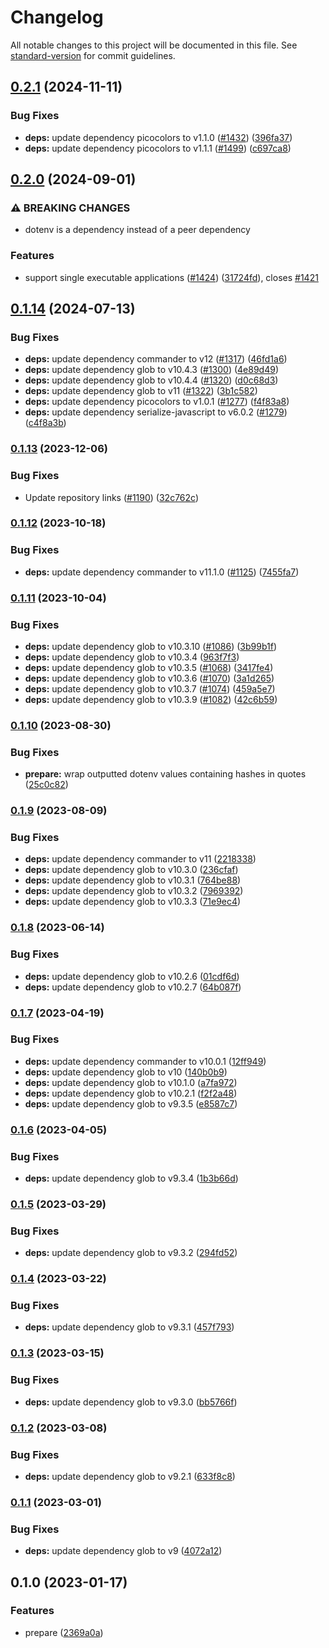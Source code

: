 # Changelog

All notable changes to this project will be documented in this file. See [standard-version](https://github.com/conventional-changelog/standard-version) for commit guidelines.

## [0.2.1](https://github.com/runtime-env/import-meta-env/compare/prepare0.2.0...prepare0.2.1) (2024-11-11)


### Bug Fixes

* **deps:** update dependency picocolors to v1.1.0 ([#1432](https://github.com/runtime-env/import-meta-env/issues/1432)) ([396fa37](https://github.com/runtime-env/import-meta-env/commit/396fa374a945d2bf685ac72382cd4a0e91324b46))
* **deps:** update dependency picocolors to v1.1.1 ([#1499](https://github.com/runtime-env/import-meta-env/issues/1499)) ([c697ca8](https://github.com/runtime-env/import-meta-env/commit/c697ca8333fdf5c153d9ab74c06f9e4c9ed31cc9))

## [0.2.0](https://github.com/runtime-env/import-meta-env/compare/prepare0.1.14...prepare0.2.0) (2024-09-01)


### ⚠ BREAKING CHANGES

* dotenv is a dependency instead of a peer dependency

### Features

* support single executable applications ([#1424](https://github.com/runtime-env/import-meta-env/issues/1424)) ([31724fd](https://github.com/runtime-env/import-meta-env/commit/31724fd7c3ef83ea7e4410e08e5df1650766f8d2)), closes [#1421](https://github.com/runtime-env/import-meta-env/issues/1421)

## [0.1.14](https://github.com/runtime-env/import-meta-env/compare/prepare0.1.13...prepare0.1.14) (2024-07-13)


### Bug Fixes

* **deps:** update dependency commander to v12 ([#1317](https://github.com/runtime-env/import-meta-env/issues/1317)) ([46fd1a6](https://github.com/runtime-env/import-meta-env/commit/46fd1a6b3952ac0cbba30e6cad171a0cd86c9b6b))
* **deps:** update dependency glob to v10.4.3 ([#1300](https://github.com/runtime-env/import-meta-env/issues/1300)) ([4e89d49](https://github.com/runtime-env/import-meta-env/commit/4e89d49ad3fc583504101cebf8fbb11973d23663))
* **deps:** update dependency glob to v10.4.4 ([#1320](https://github.com/runtime-env/import-meta-env/issues/1320)) ([d0c68d3](https://github.com/runtime-env/import-meta-env/commit/d0c68d34d637c8abff1081fbe44ff8d0a6464ab1))
* **deps:** update dependency glob to v11 ([#1322](https://github.com/runtime-env/import-meta-env/issues/1322)) ([3b1c582](https://github.com/runtime-env/import-meta-env/commit/3b1c58205930c295fd3b8c2aedae896b72b7c4a0))
* **deps:** update dependency picocolors to v1.0.1 ([#1277](https://github.com/runtime-env/import-meta-env/issues/1277)) ([f4f83a8](https://github.com/runtime-env/import-meta-env/commit/f4f83a8acfbb671b05045916bdf116fd08491f13))
* **deps:** update dependency serialize-javascript to v6.0.2 ([#1279](https://github.com/runtime-env/import-meta-env/issues/1279)) ([c4f8a3b](https://github.com/runtime-env/import-meta-env/commit/c4f8a3b67112b442cf495df49baf3b7e9176e783))

### [0.1.13](https://github.com/runtime-env/import-meta-env/compare/prepare0.1.12...prepare0.1.13) (2023-12-06)


### Bug Fixes

* Update repository links ([#1190](https://github.com/runtime-env/import-meta-env/issues/1190)) ([32c762c](https://github.com/runtime-env/import-meta-env/commit/32c762c4e64be00bba3d673716e3aeb09e39cd7f))

### [0.1.12](https://github.com/runtime-env/import-meta-env/compare/prepare0.1.11...prepare0.1.12) (2023-10-18)


### Bug Fixes

* **deps:** update dependency commander to v11.1.0 ([#1125](https://github.com/runtime-env/import-meta-env/issues/1125)) ([7455fa7](https://github.com/runtime-env/import-meta-env/commit/7455fa73384d5cc7430f399a0c69c4117a188ed5))

### [0.1.11](https://github.com/runtime-env/import-meta-env/compare/prepare0.1.10...prepare0.1.11) (2023-10-04)


### Bug Fixes

* **deps:** update dependency glob to v10.3.10 ([#1086](https://github.com/runtime-env/import-meta-env/issues/1086)) ([3b99b1f](https://github.com/runtime-env/import-meta-env/commit/3b99b1f3628a3f4c52106567e2b7810353af06f9))
* **deps:** update dependency glob to v10.3.4 ([963f7f3](https://github.com/runtime-env/import-meta-env/commit/963f7f3f73a5c77a24e35dea55caae59354fc5ce))
* **deps:** update dependency glob to v10.3.5 ([#1068](https://github.com/runtime-env/import-meta-env/issues/1068)) ([3417fe4](https://github.com/runtime-env/import-meta-env/commit/3417fe48431e1d92b816b62ffc8899c5170064ef))
* **deps:** update dependency glob to v10.3.6 ([#1070](https://github.com/runtime-env/import-meta-env/issues/1070)) ([3a1d265](https://github.com/runtime-env/import-meta-env/commit/3a1d26564a39b6487c654e9870b24c1d730ccec2))
* **deps:** update dependency glob to v10.3.7 ([#1074](https://github.com/runtime-env/import-meta-env/issues/1074)) ([459a5e7](https://github.com/runtime-env/import-meta-env/commit/459a5e755f26b6fea0235757d1f956eb05d987ba))
* **deps:** update dependency glob to v10.3.9 ([#1082](https://github.com/runtime-env/import-meta-env/issues/1082)) ([42c6b59](https://github.com/runtime-env/import-meta-env/commit/42c6b5937aebaa8aaea9018809d3637a6d310e84))

### [0.1.10](https://github.com/runtime-env/import-meta-env/compare/prepare0.1.9...prepare0.1.10) (2023-08-30)


### Bug Fixes

* **prepare:** wrap outputted dotenv values containing hashes in quotes ([25c0c82](https://github.com/runtime-env/import-meta-env/commit/25c0c824f3dc440f7963634c40e328c3c97a87e4))

### [0.1.9](https://github.com/runtime-env/import-meta-env/compare/prepare0.1.8...prepare0.1.9) (2023-08-09)


### Bug Fixes

* **deps:** update dependency commander to v11 ([2218338](https://github.com/runtime-env/import-meta-env/commit/2218338974827fa45fcf7f16ac03d312227a398a))
* **deps:** update dependency glob to v10.3.0 ([236cfaf](https://github.com/runtime-env/import-meta-env/commit/236cfafd09cae8e5e803dc47a062506de0699229))
* **deps:** update dependency glob to v10.3.1 ([764be88](https://github.com/runtime-env/import-meta-env/commit/764be88051b255e1b93250bdf979724f8776a11d))
* **deps:** update dependency glob to v10.3.2 ([7969392](https://github.com/runtime-env/import-meta-env/commit/79693920240295c2d607a199a078147eecc4c50a))
* **deps:** update dependency glob to v10.3.3 ([71e9ec4](https://github.com/runtime-env/import-meta-env/commit/71e9ec46a99333323a87cc609f956354c8054897))

### [0.1.8](https://github.com/runtime-env/import-meta-env/compare/prepare0.1.7...prepare0.1.8) (2023-06-14)


### Bug Fixes

* **deps:** update dependency glob to v10.2.6 ([01cdf6d](https://github.com/runtime-env/import-meta-env/commit/01cdf6d347536506554c2ba4813ed97822b423f1))
* **deps:** update dependency glob to v10.2.7 ([64b087f](https://github.com/runtime-env/import-meta-env/commit/64b087f7012fc5a33c54cc439dc609a3a1a2bd63))

### [0.1.7](https://github.com/runtime-env/import-meta-env/compare/prepare0.1.6...prepare0.1.7) (2023-04-19)


### Bug Fixes

* **deps:** update dependency commander to v10.0.1 ([12ff949](https://github.com/runtime-env/import-meta-env/commit/12ff94943f97a602c36c252a226a7f21c4a7cee6))
* **deps:** update dependency glob to v10 ([140b0b9](https://github.com/runtime-env/import-meta-env/commit/140b0b96bbc41b0d35e96781fd855036f0339be8))
* **deps:** update dependency glob to v10.1.0 ([a7fa972](https://github.com/runtime-env/import-meta-env/commit/a7fa97267b9dc307f8cda5191bb4f3ebf74cae72))
* **deps:** update dependency glob to v10.2.1 ([f2f2a48](https://github.com/runtime-env/import-meta-env/commit/f2f2a48f40b11dfc8f83d36c9276eb845f2cdaef))
* **deps:** update dependency glob to v9.3.5 ([e8587c7](https://github.com/runtime-env/import-meta-env/commit/e8587c74391223bf03a12639b4228a7b330d5f9c))

### [0.1.6](https://github.com/runtime-env/import-meta-env/compare/prepare0.1.5...prepare0.1.6) (2023-04-05)


### Bug Fixes

* **deps:** update dependency glob to v9.3.4 ([1b3b66d](https://github.com/runtime-env/import-meta-env/commit/1b3b66d3e020cf0f17e99d24cc7835b9e0ce161e))

### [0.1.5](https://github.com/runtime-env/import-meta-env/compare/prepare0.1.4...prepare0.1.5) (2023-03-29)


### Bug Fixes

* **deps:** update dependency glob to v9.3.2 ([294fd52](https://github.com/runtime-env/import-meta-env/commit/294fd52c3a0ba57904e4e82ca498f7377f847086))

### [0.1.4](https://github.com/runtime-env/import-meta-env/compare/prepare0.1.3...prepare0.1.4) (2023-03-22)


### Bug Fixes

* **deps:** update dependency glob to v9.3.1 ([457f793](https://github.com/runtime-env/import-meta-env/commit/457f79346636785d036be4080abf360cea989d04))

### [0.1.3](https://github.com/runtime-env/import-meta-env/compare/prepare0.1.2...prepare0.1.3) (2023-03-15)


### Bug Fixes

* **deps:** update dependency glob to v9.3.0 ([bb5766f](https://github.com/runtime-env/import-meta-env/commit/bb5766ffa00ab56b767ebd68233fc7bf2ec5b435))

### [0.1.2](https://github.com/runtime-env/import-meta-env/compare/prepare0.1.1...prepare0.1.2) (2023-03-08)


### Bug Fixes

* **deps:** update dependency glob to v9.2.1 ([633f8c8](https://github.com/runtime-env/import-meta-env/commit/633f8c8dc3dedb3d7562e9ef74e6c8d59ffdd3ca))

### [0.1.1](https://github.com/runtime-env/import-meta-env/compare/prepare0.1.0...prepare0.1.1) (2023-03-01)


### Bug Fixes

* **deps:** update dependency glob to v9 ([4072a12](https://github.com/runtime-env/import-meta-env/commit/4072a127af43b994949ad5842c9cd01e6c64616f))

## 0.1.0 (2023-01-17)


### Features

* prepare ([2369a0a](https://github.com/runtime-env/import-meta-env/commit/2369a0a1d2592c8e14a61a6c4af92f43995ea984))
